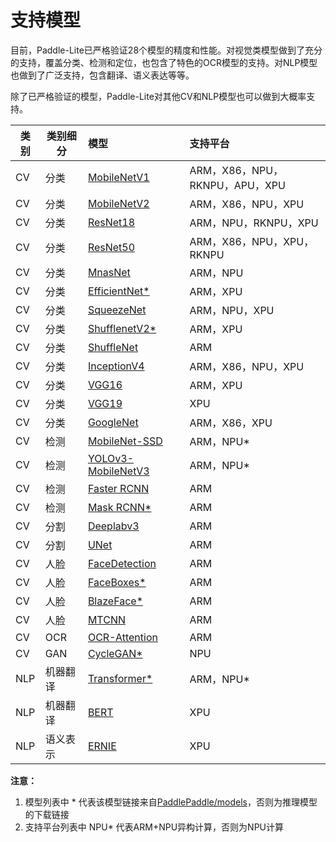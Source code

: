 # 支持模型

目前，Paddle-Lite已严格验证28个模型的精度和性能。对视觉类模型做到了充分的支持，覆盖分类、检测和定位，也包含了特色的OCR模型的支持。对NLP模型也做到了广泛支持，包含翻译、语义表达等等。

除了已严格验证的模型，Paddle-Lite对其他CV和NLP模型也可以做到大概率支持。

| 类别 | 类别细分 | 模型 | 支持平台 |
|-|-|:-|:-|
| CV | 分类 | [MobileNetV1](https://paddlelite-demo.bj.bcebos.com/models/mobilenet_v1_fp32_224_fluid.tar.gz) | ARM，X86，NPU，RKNPU，APU，XPU |
| CV | 分类 | [MobileNetV2](https://paddlelite-demo.bj.bcebos.com/models/mobilenet_v2_fp32_224_fluid.tar.gz) | ARM，X86，NPU，XPU |
| CV | 分类 | [ResNet18](https://paddlelite-demo.bj.bcebos.com/models/resnet18_fp32_224_fluid.tar.gz) | ARM，NPU，RKNPU，XPU |
| CV | 分类 | [ResNet50](https://paddlelite-demo.bj.bcebos.com/models/resnet50_fp32_224_fluid.tar.gz) | ARM，X86，NPU，XPU，RKNPU |
| CV | 分类 | [MnasNet](https://paddlelite-demo.bj.bcebos.com/models/mnasnet_fp32_224_fluid.tar.gz) | ARM，NPU |
| CV | 分类 | [EfficientNet*](https://github.com/PaddlePaddle/PaddleClas) | ARM，XPU |
| CV | 分类 | [SqueezeNet](https://paddlelite-demo.bj.bcebos.com/models/squeezenet_fp32_224_fluid.tar.gz) | ARM，NPU，XPU |
| CV | 分类 | [ShufflenetV2*](https://github.com/PaddlePaddle/PaddleClas) | ARM，XPU |
| CV | 分类 | [ShuffleNet](https://paddlepaddle-inference-banchmark.bj.bcebos.com/shufflenet_inference.tar.gz) | ARM |
| CV | 分类 | [InceptionV4](https://paddle-inference-dist.bj.bcebos.com/inception_v4_simple.tar.gz) | ARM，X86，NPU，XPU |
| CV | 分类 | [VGG16](https://paddlepaddle-inference-banchmark.bj.bcebos.com/VGG16_inference.tar) | ARM，XPU |
| CV | 分类 | [VGG19](https://paddlepaddle-inference-banchmark.bj.bcebos.com/VGG19_inference.tar) | XPU|
| CV | 分类 | [GoogleNet](https://paddlepaddle-inference-banchmark.bj.bcebos.com/GoogleNet_inference.tar) | ARM，X86，XPU |
| CV | 检测 | [MobileNet-SSD](https://paddlelite-demo.bj.bcebos.com/models/ssd_mobilenet_v1_pascalvoc_fp32_300_fluid.tar.gz) | ARM，NPU* |
| CV | 检测 | [YOLOv3-MobileNetV3](https://paddlelite-demo.bj.bcebos.com/models/yolov3_mobilenet_v3_prune86_FPGM_320_fp32_fluid.tar.gz) | ARM，NPU* |
| CV | 检测 | [Faster RCNN](https://paddlepaddle-inference-banchmark.bj.bcebos.com/faster_rcnn.tar) | ARM |
| CV | 检测 | [Mask RCNN*](https://github.com/PaddlePaddle/PaddleDetection/blob/release/0.4/docs/MODEL_ZOO_cn.md) | ARM |
| CV | 分割 | [Deeplabv3](https://paddlelite-demo.bj.bcebos.com/models/deeplab_mobilenet_fp32_fluid.tar.gz) | ARM |
| CV | 分割 | [UNet](https://paddlelite-demo.bj.bcebos.com/models/Unet.zip) | ARM |
| CV | 人脸 | [FaceDetection](https://paddlelite-demo.bj.bcebos.com/models/facedetection_fp32_240_430_fluid.tar.gz) | ARM |
| CV | 人脸 | [FaceBoxes*](https://github.com/PaddlePaddle/PaddleDetection/blob/release/0.4/docs/featured_model/FACE_DETECTION.md#FaceBoxes) | ARM |
| CV | 人脸 | [BlazeFace*](https://github.com/PaddlePaddle/PaddleDetection/blob/release/0.4/docs/featured_model/FACE_DETECTION.md#BlazeFace) | ARM |
| CV | 人脸 | [MTCNN](https://paddlelite-demo.bj.bcebos.com/models/mtcnn.zip) | ARM |
| CV | OCR | [OCR-Attention](https://paddle-inference-dist.bj.bcebos.com/ocr_attention.tar.gz) | ARM |
| CV | GAN | [CycleGAN*](https://github.com/PaddlePaddle/models/tree/release/1.7/PaddleCV/gan/cycle_gan) | NPU |
| NLP | 机器翻译 | [Transformer*](https://github.com/PaddlePaddle/models/tree/release/1.8/PaddleNLP/machine_translation/transformer) | ARM，NPU* |
| NLP | 机器翻译 | [BERT](https://paddle-inference-dist.bj.bcebos.com/PaddleLite/models_and_data_for_unittests/bert.tar.gz) | XPU |
| NLP | 语义表示 | [ERNIE](https://paddle-inference-dist.bj.bcebos.com/PaddleLite/models_and_data_for_unittests/ernie.tar.gz) | XPU |

**注意：** 
1. 模型列表中 * 代表该模型链接来自[PaddlePaddle/models](https://github.com/PaddlePaddle/models)，否则为推理模型的下载链接
2. 支持平台列表中 NPU* 代表ARM+NPU异构计算，否则为NPU计算
